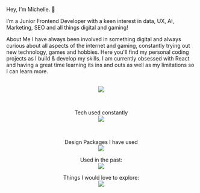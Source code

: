 Hey, I’m Michelle. 👋

I’m a Junior Frontend Developer with a keen interest in data, UX, AI, Marketing, SEO and all things digital and gaming!

About Me
I have always been involved in something digital and always curious about all aspects of the internet and gaming, constantly trying out new technology, games and hobbies.
Here you'll find my personal coding projects as I build & develop my skills. I am currently obsessed with React and having a great time learning its ins and outs as well as my limitations so I can learn more. 
<br />
<br />
<p align="center">
  <a href="https://skillicons.dev">
    <img src="https://skillicons.dev/icons?i=github,ae,apple,css,react,discord,figma,html,ai,js,materialui,mysql,nextjs,nodejs,npm,ps,postgres,stackoverflow,supabase,vercel,vite&perline=11" />
  </a>
</p>
<br />

<p align="center">
  Tech used constantly<br />
  <a href="https://skillicons.dev">
    <img src="https://skillicons.dev/icons?i=apple,gmail,stackoverflow,obsidian,npm,nodejs,linkedin,instagram,tailwind,css,js,html,react,twitter,vscode,codepen" />
  </a>
</p>
<br />

<p align="center">
  Design Packages I have used<br />
  <a href="https://skillicons.dev">
    <img src="https://skillicons.dev/icons?i=ae,ps,xd,figma,ai" />
  </a>
</p>


<p align="center">
  Used in the past:<br />
  <a href="https://skillicons.dev">
    <img src="https://skillicons.dev/icons?i=sass,bootstrap,jquery,heroku,ember,ruby,sublime,atom,windows,wordpress,angular,atom,bitbucket," />
  </a>
</p>



<p align="center">
  Things I would love to explore:<br />
  <a href="https://skillicons.dev">
    <img src="https://skillicons.dev/icons?i=robloxstudio," />
  </a>
</p>
